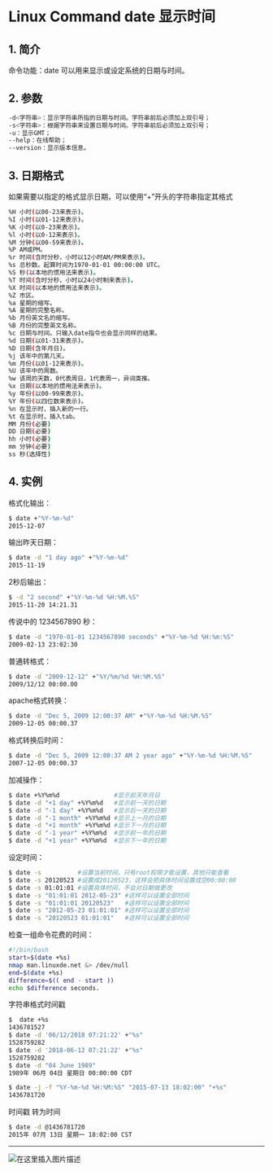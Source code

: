 # Linux Command date 显示时间

## 1. 简介
命令功能：date 可以用来显示或设定系统的日期与时间。
## 2. 参数
```bash
-d<字符串>：显示字符串所指的日期与时间。字符串前后必须加上双引号； 
-s<字符串>：根据字符串来设置日期与时间。字符串前后必须加上双引号； 
-u：显示GMT； 
--help：在线帮助； 
--version：显示版本信息。
```

## 3. 日期格式
如果需要以指定的格式显示日期，可以使用“+”开头的字符串指定其格式

```bash
%H 小时(以00-23来表示)。 
%I 小时(以01-12来表示)。 
%K 小时(以0-23来表示)。 
%l 小时(以0-12来表示)。 
%M 分钟(以00-59来表示)。 
%P AM或PM。 
%r 时间(含时分秒，小时以12小时AM/PM来表示)。 
%s 总秒数。起算时间为1970-01-01 00:00:00 UTC。 
%S 秒(以本地的惯用法来表示)。 
%T 时间(含时分秒，小时以24小时制来表示)。 
%X 时间(以本地的惯用法来表示)。 
%Z 市区。 
%a 星期的缩写。 
%A 星期的完整名称。 
%b 月份英文名的缩写。 
%B 月份的完整英文名称。 
%c 日期与时间。只输入date指令也会显示同样的结果。 
%d 日期(以01-31来表示)。 
%D 日期(含年月日)。 
%j 该年中的第几天。 
%m 月份(以01-12来表示)。 
%U 该年中的周数。 
%w 该周的天数，0代表周日，1代表周一，异词类推。 
%x 日期(以本地的惯用法来表示)。 
%y 年份(以00-99来表示)。 
%Y 年份(以四位数来表示)。 
%n 在显示时，插入新的一行。 
%t 在显示时，插入tab。 
MM 月份(必要) 
DD 日期(必要) 
hh 小时(必要) 
mm 分钟(必要)
ss 秒(选择性) 
```

## 4. 实例
格式化输出：

```bash
$ date +"%Y-%m-%d" 
2015-12-07
```

输出昨天日期：

```bash
$ date -d "1 day ago" +"%Y-%m-%d"
2015-11-19
```

2秒后输出：

```bash
$ -d "2 second" +"%Y-%m-%d %H:%M.%S"
2015-11-20 14:21.31
```

传说中的 1234567890 秒：

```bash
$ date -d "1970-01-01 1234567890 seconds" +"%Y-%m-%d %H:%m:%S"
2009-02-13 23:02:30
```

普通转格式：

```bash
$ date -d "2009-12-12" +"%Y/%m/%d %H:%M.%S"
2009/12/12 00:00.00
```

apache格式转换：

```bash
$ date -d "Dec 5, 2009 12:00:37 AM" +"%Y-%m-%d %H:%M.%S"
2009-12-05 00:00.37
```

格式转换后时间：

```bash
$ date -d "Dec 5, 2009 12:00:37 AM 2 year ago" +"%Y-%m-%d %H:%M.%S"
2007-12-05 00:00.37
```

加减操作：

```bash
$ date +%Y%m%d               #显示前天年月日 
$ date -d "+1 day" +%Y%m%d   #显示前一天的日期 
$ date -d "-1 day" +%Y%m%d   #显示后一天的日期 
$ date -d "-1 month" +%Y%m%d #显示上一月的日期 
$ date -d "+1 month" +%Y%m%d #显示下一月的日期 
$ date -d "-1 year" +%Y%m%d  #显示前一年的日期 
$ date -d "+1 year" +%Y%m%d  #显示下一年的日期
```

设定时间：

```bash
$ date -s          #设置当前时间，只有root权限才能设置，其他只能查看 
$ date -s 20120523 #设置成20120523，这样会把具体时间设置成空00:00:00 
$ date -s 01:01:01 #设置具体时间，不会对日期做更改 
$ date -s "01:01:01 2012-05-23" #这样可以设置全部时间 
$ date -s "01:01:01 20120523"   #这样可以设置全部时间 
$ date -s "2012-05-23 01:01:01" #这样可以设置全部时间 
$ date -s "20120523 01:01:01"   #这样可以设置全部时间
```

检查一组命令花费的时间：

```bash
#!/bin/bash 
start=$(date +%s) 
nmap man.linuxde.net &> /dev/null 
end=$(date +%s) 
difference=$(( end - start )) 
echo $difference seconds.
```

 
 
字符串格式时间戳

```bash
$  date +%s
1436781527
$ date -d '06/12/2018 07:21:22' +"%s"
1528759282
$ date -d '2018-06-12 07:21:22' +"%s"
1528759282
$ date -d "04 June 1989"
1989年 06月 04日 星期日 00:00:00 CDT
```

```bash
$ date -j -f "%Y-%m-%d %H:%M:%S" "2015-07-13 18:02:00" "+%s"
1436781720
```

时间戳 转为时间

```bash
$ date -d @1436781720
2015年 07月 13日 星期一 18:02:00 CST
```
---

![在这里插入图片描述](https://img-blog.csdnimg.cn/b9eb2eba04c144e79ac3672fd67ba515.gif#pic_center)
